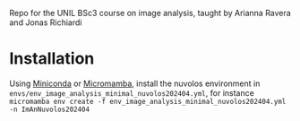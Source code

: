Repo for the UNIL BSc3 course on image analysis, taught by Arianna Ravera and Jonas Richiardi

# Installation

Using [Miniconda](https://docs.conda.io) or [Micromamba](https://mamba.readthedocs.io), install the nuvolos environment in `envs/env_image_analysis_minimal_nuvolos202404.yml`, for instance `micromamba env create -f env_image_analysis_minimal_nuvolos202404.yml -n ImAnNuvolos202404`


